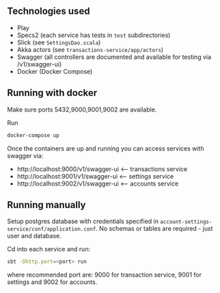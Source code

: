 ## Technologies used
* Play
* Specs2 (each service has tests in ```test``` subdirectories)
* Slick (see ```SettingsDao.scala```)
* Akka actors (see ```transactions-service/app/actors```)
* Swagger (all controllers are documented and available for testing via /v1/swagger-ui)
* Docker (Docker Compose)

## Running with docker

Make sure ports 5432,9000,9001,9002 are available.

Run
```bash
docker-compose up
```
Once the containers are up and running you can access services with swagger via:

* http://localhost:9000/v1/swagger-ui <-- transactions service
* http://localhost:9001/v1/swagger-ui <-- settings service 
* http://localhost:9002/v1/swagger-ui <-- accounts service

## Running manually

Setup postgres database with credentials specified in
```account-settings-service/conf/application.conf```.
No schemas or tables are required - just user and database.

Cd into each service and run:

```bash
sbt -Dhttp.port=<port> run
```

where recommended port are: 9000 for transaction service, 9001 for settings and 9002 for accounts.
